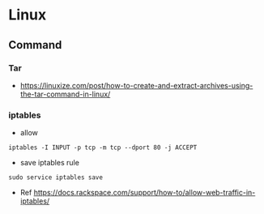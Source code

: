 # Linux

## Command

### Tar
* <https://linuxize.com/post/how-to-create-and-extract-archives-using-the-tar-command-in-linux/>

### iptables
* allow

```shell
iptables -I INPUT -p tcp -m tcp --dport 80 -j ACCEPT
```

* save iptables rule

```shell
sudo service iptables save
```

* Ref <https://docs.rackspace.com/support/how-to/allow-web-traffic-in-iptables/>
